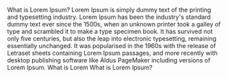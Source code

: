 What is Lorem Ipsum?
Lorem Ipsum is simply dummy text of the printing and typesetting
 industry. 
 Lorem Ipsum has been the industry's standard dummy text ever 
 since the 1500s, when an unknown printer took a galley of type 
 and scrambled it to make a type specimen book. 
 It has survived not only five centuries, 
 but also the leap into electronic typesetting, 
 remaining essentially unchanged. It was popularised in the 1960s 
 with the release of Letraset sheets containing Lorem Ipsum passages,
  and more recently with desktop publishing software like Aldus 
  PageMaker including versions of Lorem Ipsum.
What is Lorem
What is Lorem Ipsum?
